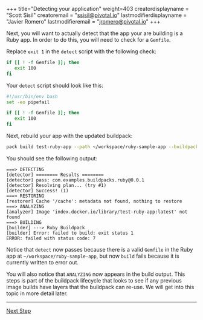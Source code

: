 
+++
title="Detecting your application"
weight=403
creatordisplayname = "Scott Sisil"
creatoremail = "ssisil@pivotal.io"
lastmodifierdisplayname = "Javier Romero"
lastmodifieremail = "jromero@pivotal.io"
+++

Next, you will want to actually detect that the app your are building is a Ruby app. In order to do this, you will need to check for a `Gemfile`.

Replace `exit 1` in the `detect` script with the following check:

```bash
if [[ ! -f Gemfile ]]; then
   exit 100
fi
```

Your `detect` script should look like this:

```bash
#!/usr/bin/env bash
set -eo pipefail

if [[ ! -f Gemfile ]]; then
   exit 100
fi
```

Next, rebuild your app with the updated buildpack:

```bash
pack build test-ruby-app --path ~/workspace/ruby-sample-app --buildpack ~/workspace/ruby-cnb
```

You should see the following output:

```
===> DETECTING
[detector] ======== Results ========
[detector] pass: com.examples.buildpacks.ruby@0.0.1
[detector] Resolving plan... (try #1)
[detector] Success! (1)
===> RESTORING
[restorer] Cache '/cache': metadata not found, nothing to restore
===> ANALYZING
[analyzer] Image 'index.docker.io/library/test-ruby-app:latest' not found
===> BUILDING
[builder] ---> Ruby Buildpack
[builder] Error: failed to build: exit status 1
ERROR: failed with status code: 7
```

Notice that `detect` now passes because there is a valid `Gemfile` in the Ruby app at `~/workspace/ruby-sample-app`, but now `build` fails because it is currently written to error out.

You will also notice that `ANALYZING` now appears in the build output. This steps is part of the buildpack lifecycle that looks to see if any previous image builds have layers that the buildpack can re-use. We will get into this topic in more detail later.

---

<a href="/docs/create-buildpack/build-app" class="button bg-pink">Next Step</a>
